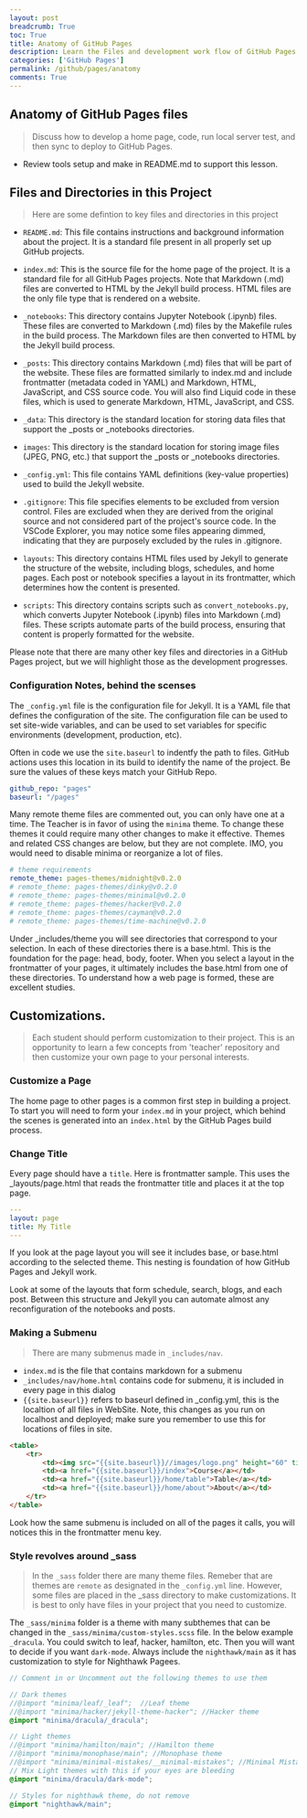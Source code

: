 ```yaml
---
layout: post
breadcrumb: True
toc: True
title: Anatomy of GitHub Pages
description: Learn the Files and development work flow of GitHub Pages.  This includes working with you home page, theme, markdown, and more.
categories: ['GitHub Pages']
permalink: /github/pages/anatomy
comments: True
---
```


## Anatomy of GitHub Pages files
>
> Discuss how to develop a home page, code, run local server test, and then sync to deploy to GitHub Pages.
- Review tools setup and make in README.md to support this lesson.  

## Files and Directories in this Project
>
> Here are some defintion to key files and directories in this project

- `README.md`: This file contains instructions and background information about the project. It is a standard file present in all properly set up GitHub projects.

- `index.md`: This is the source file for the home page of the project. It is a standard file for all GitHub Pages projects. Note that Markdown (.md) files are converted to HTML by the Jekyll build process. HTML files are the only file type that is rendered on a website.

- `_notebooks`: This directory contains Jupyter Notebook (.ipynb) files. These files are converted to Markdown (.md) files by the Makefile rules in the build process. The Markdown files are then converted to HTML by the Jekyll build process.

- `_posts`: This directory contains Markdown (.md) files that will be part of the website. These files are formatted similarly to index.md and include frontmatter (metadata coded in YAML) and Markdown, HTML, JavaScript, and CSS source code. You will also find Liquid code in these files, which is used to generate Markdown, HTML, JavaScript, and CSS.

- `_data`: This directory is the standard location for storing data files that support the _posts or _notebooks directories.

- `images`: This directory is the standard location for storing image files (JPEG, PNG, etc.) that support the _posts or _notebooks directories.

- `_config.yml`: This file contains YAML definitions (key-value properties) used to build the Jekyll website.

- `.gitignore`: This file specifies elements to be excluded from version control. Files are excluded when they are derived from the original source and not considered part of the project's source code. In the VSCode Explorer, you may notice some files appearing dimmed, indicating that they are purposely excluded by the rules in .gitignore.

- `layouts`: This directory contains HTML files used by Jekyll to generate the structure of the website, including blogs, schedules, and home pages. Each post or notebook specifies a layout in its frontmatter, which determines how the content is presented.

- `scripts`: This directory contains scripts such as `convert_notebooks.py`, which converts Jupyter Notebook (.ipynb) files into Markdown (.md) files. These scripts automate parts of the build process, ensuring that content is properly formatted for the website.

Please note that there are many other key files and directories in a GitHub Pages project, but we will highlight those as the development progresses.

### Configuration Notes, behind the scenses

The `_config.yml` file is the configuration file for Jekyll. It is a YAML file that defines the configuration of the site. The configuration file can be used to set site-wide variables, and can be used to set variables for specific environments (development, production, etc).

Often in code we use the `site.baseurl` to indentfy the path to files.  GitHub actions uses this location in its build to identify the name of the project.  Be sure the values of these keys match your GitHub Repo.

```yml
github_repo: "pages" 
baseurl: "/pages"
```

Many remote theme files are commented out, you can only have one at a time.  The Teacher is in favor of using the `minima` theme. To change these themes it could require many other changes to make it effective.  Themes and related CSS changes are below, but they are not complete.  IMO, you would need to disable minima or reorganize a lot of files.

```yml
# theme requirements
remote_theme: pages-themes/midnight@v0.2.0
# remote_theme: pages-themes/dinky@v0.2.0
# remote_theme: pages-themes/minimal@v0.2.0
# remote_theme: pages-themes/hacker@v0.2.0
# remote_theme: pages-themes/cayman@v0.2.0
# remote_theme: pages-themes/time-machine@v0.2.0
```

Under _includes/theme you will see directories that correspond to your selection.  In each of these directories there is a base.html.   This is the foundation for the page:  head, body, footer.  When you select a layout in the frontmatter of your pages, it ultimately includes the base.html from one of these directories.   To understand how a web page is formed, these are excellent studies.

## Customizations.
>
> Each student should perform customization to their project.  This is an opportunity to learn a few concepts from 'teacher' repository and then customize your own page to your personal interests.  

### Customize a Page

The home page to  other pages is a common first step in building a project.  To start you will need to form your `index.md` in your project, which behind the scenes is generated into an `index.html` by the GitHub Pages build process. 

### Change Title

 Every page should have a `title`.  Here is frontmatter sample.  This uses the _layouts/page.html that reads the frontmatter title and places it at the top page.  

```yml
---
layout: page
title: My Title
---
```

If you look at the page layout you will see it includes base, or base.html according to the selected theme.  This nesting is foundation of how GitHub Pages and Jekyll work.

Look at some of the layouts that form schedule, search, blogs, and each post.  Between this structure and Jekyll you can automate almost any reconfiguration of the notebooks and posts.

### Making a Submenu
>
> There are many submenus made in `_includes/nav`.

- ```index.md``` is the file that contains markdown for a submenu
- ```_includes/nav/home.html``` contains code for submenu, it is included in every page in this dialog
- ```{{site.baseurl}}``` refers to baseurl defined in _config.yml, this is the localtion of all files in WebSite.   Note, this changes as you run on localhost and deployed; make sure you remember to use this for locations of files in site.

```html
<table>
    <tr>
        <td><img src="{{site.baseurl}}//images/logo.png" height="60" title="Frontend" alt=""></td>
        <td><a href="{{site.baseurl}}/index">Course</a></td>
        <td><a href="{{site.baseurl}}/home/table">Table</a></td>
        <td><a href="{{site.baseurl}}/home/about">About</a></td>
    </tr>
</table>
```

Look how the same submenu is included on all of the pages it calls, you will notices this in the frontmatter menu key.

### Style revolves around _sass
>
> In the `_sass` folder there are many theme files.   Remeber that are themes are `remote` as designated in the `_config.yml` line.  However, some files are placed in the _sass directory to make customizations.  It is best to only have files in your project that you need to customize.

The  `_sass/minima` folder is a theme with many subthemes that can be changed in the `_sass/minima/custom-styles.scss` file.  In the below example `_dracula`.  You could switch to leaf, hacker, hamilton, etc.  Then you will want to decide if you want `dark-mode`.  Always include the `nighthawk/main` as it has customization to style for Nighthawk Pagees.

```scss
// Comment in or Uncomment out the following themes to use them 

// Dark themes
//@import "minima/leaf/_leaf";  //Leaf theme
//@import "minima/hacker/jekyll-theme-hacker"; //Hacker theme 
@import "minima/dracula/_dracula";

// Light themes
//@import "minima/hamilton/main"; //Hamilton theme
//@import "minima/monophase/main"; //Monophase theme 
//@import "minima/minimal-mistakes/__minimal-mistakes"; //Minimal Mistakes theme 
// Mix Light themes with this if your eyes are bleeding 
@import "minima/dracula/dark-mode";

// Styles for nighthawk theme, do not remove
@import "nighthawk/main";
```
